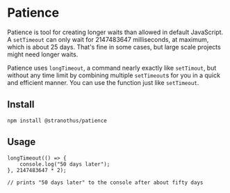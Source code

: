 # Patience

Patience is tool for creating longer waits than allowed in default JavaScript. A `setTimeout` can only wait for 2147483647 milliseconds, at maximum, which is about 25 days. That's fine in some cases, but large scale projects might need longer waits.

Patience uses `longTimeout`, a command nearly exactly like `setTimout`, but without any time limit by combining multiple `setTimeout`s for you in a quick and efficient manner. You can use the function just like `setTimeout`.

## Install

`npm install @stranothus/patience`

## Usage

```JS
longTimeout(() => {
    console.log("50 days later");
}, 2147483647 * 2);

// prints "50 days later" to the console after about fifty days
```